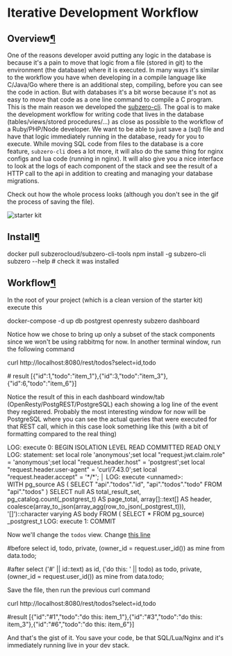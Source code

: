
Iterative Development Workflow
==============================

Overview[¶](#overview "Permanent link")
---------------------------------------

One of the reasons developer avoid putting any logic in the database is because it's a pain to move that logic from a file (stored in git) to the environment (the database) where it is executed. In many ways it's similar to the workflow you have when developing in a compile language like C/Java/Go where there is an additional step, compiling, before you can see the code in action. But with databases it's a bit worse because it's not as easy to move that code as a one line command to compile a C program. This is the main reason we developed the [subzero-cli](https://github.com/subzerocloud/subzero-cli). The goal is to make the development workflow for writing code that lives in the database (tables/views/stored procedures/...) as close as possible to the workflow of a Ruby/PHP/Node developer. We want to be able to just save a (sql) file and have that logic immediately running in the database, ready for you to execute. While moving SQL code from files to the database is a core feature, `subzero-cli` does a lot more, it will also do the same thing for nginx configs and lua code (running in nginx). It will also give you a nice interface to look at the logs of each component of the stack and see the result of a HTTP call to the api in addition to creating and managing your database migrations.

Check out how the whole process looks (although you don't see in the gif the process of saving the file).

![starter kit](../images/postgrest-starter-kit.gif)

Install[¶](#install "Permanent link")
-------------------------------------

docker pull subzerocloud/subzero-cli-tools
npm install -g subzero-cli
subzero --help \# check it was installed

Workflow[¶](#workflow "Permanent link")
---------------------------------------

In the root of your project (which is a clean version of the starter kit) execute this

docker-compose -d up db postgrest openresty
subzero dashboard

Notice how we chose to bring up only a subset of the stack components since we won't be using rabbitmq for now. In another terminal window, run the following command

curl http://localhost:8080/rest/todos?select\=id,todo

\# result
\[{"id":1,"todo":"item\_1"},{"id":3,"todo":"item\_3"},{"id":6,"todo":"item\_6"}\]

Notice the result of this in each dashboard window/tab (OpenResty/PostgREST/PostgreSQL) each showing a log line of the event they registered. Probably the most interesting window for now will be PostgreSQL where you can see the actual queries that were executed for that REST call, which in this case look something like this (with a bit of formatting compared to the real thing)

LOG:  execute 0: BEGIN ISOLATION LEVEL READ COMMITTED READ ONLY                                                                                                                 
LOG:  statement: set local role 'anonymous';set local "request.jwt.claim.role" \= 'anonymous';set local "request.header.host" \= 'postgrest';set local "request.header.user-agent" \= 'curl/7.43.0';set local "request.header.accept" \= '\*/\*';                                                                                                                    │
LOG:  execute <unnamed\>:                                                                                                                                                        
          WITH pg\_source AS (
              SELECT  "api"."todos"."id", "api"."todos"."todo" FROM  "api"."todos"
          )
          SELECT 
            null AS total\_result\_set, 
            pg\_catalog.count(\_postgrest\_t) AS page\_total, 
            array\[\]::text\[\] AS header, 
            coalesce(array\_to\_json(array\_agg(row\_to\_json(\_postgrest\_t))), '\[\]')::character varying AS body
          FROM ( SELECT \* FROM pg\_source) \_postgrest\_t
LOG:  execute 1: COMMIT

Now we'll change the `todos` view. Change [this line](https://github.com/subzerocloud/subzero-starter-kit/blob/master/db/src/api/todos.sql#L9)

#before
select id, todo, private, (owner\_id \= request.user\_id()) as mine from data.todo;

#after
select ('#' || id::text) as id, ('do this: ' || todo) as todo, private, (owner\_id \= request.user\_id()) as mine from data.todo;

Save the file, then run the previous curl command

curl http://localhost:8080/rest/todos?select\=id,todo

#result
\[{"id":"#1","todo":"do this: item\_1"},{"id":"#3","todo":"do this: item\_3"},{"id":"#6","todo":"do this: item\_6"}\]

And that's the gist of it. You save your code, be that SQL/Lua/Nginx and it's immediately running live in your dev stack.
